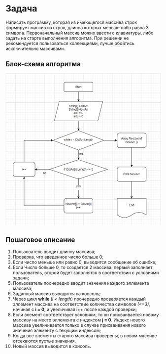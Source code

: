 # Задача

Написать программу, которая из имеющегося массива строк формирует массив из строк, длинна которых меньше либо равна 3 символа. Первоначальный массив можно ввести с клавиатуры, либо задать на старте выполнения алгоритма. При решении не рекомендуется пользоваться коллекциями, лучше обойтись исключительно массивами.

## Блок-схема алгоритма

![algorithm](algorithm.jpg)

## Пошаговое описание

1. Пользователь вводит длинну массива;
2. Проверка, что введенное число больше 0;
3. Если число меньше или равно 0, выводится сообщение об ошибке;
4. Если Число больше 0, то создается 2 массива: первый заполняет пользователь, второй будет заполнятся в соответствии с условиями задачи;
5. Пользователь поочередно вводит значения каждого эллемента массива;
6. Заданный массив выводится на консоль;
7. Через цикл **while** (*i < length*) поочередно проверяется каждый эллемент массива на соответствие количества символов *(<=3)*, начиная с **i = 0**, и увеличивая i++ после каждой проверки;
8. Если элемент соответствует условиям, то он присваивается новому массиву на место эллемента с индексом **j = 0**. Индекс нового массива увеличивается только в случае присваивания нового значения элементу с текущим индексом;
9. Когда все элементы старого массива проверены, в новом массиве отсекаются пустые значения.
10. Новый массив выводится в консоль.


